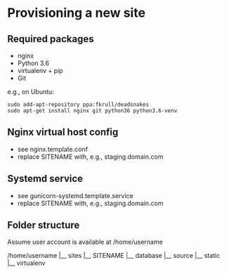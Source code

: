 Provisioning a new site
=======================

## Required packages

* nginx
* Python 3.6
* virtualenv + pip
* Git

e.g., on Ubuntu:

    sudo add-apt-repository ppa:fkrull/deadsnakes
    sudo apt-get install nginx git python36 python3.6-venv

## Nginx virtual host config

* see nginx.template.conf
* replace SITENAME with, e.g., staging.domain.com

## Systemd service

* see gunicorn-systemd.template.service
* replace SITENAME with, e.g., staging.domain.com

## Folder structure

Assume user account is available at /home/username

/home/username
|__ sites
    |__ SITENAME
        |__ database
        |__ source
        |__ static
        |__ virtualenv
